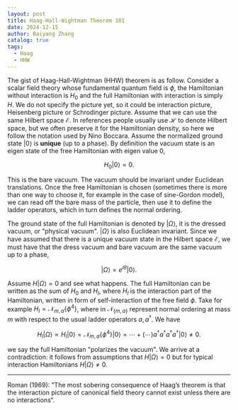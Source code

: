 ```yaml
---
layout: post
title: Haag-Hall-Wightman Theorem 101
date: 2024-12-15
author: Baiyang Zhang
catalog: true
tags:
  - Haag
  - HHW
---
```


The gist of Haag-Hall-Wightman (HHW) theorem is as follow. Consider a scalar field theory whose fundamental quantum field is $\phi$, the Hamiltonian without interaction is $H_ {0}$ and the full Hamiltonian with interaction is simply $H$. We do not specify the picture yet, so it could be interaction picture, Heisenberg picture or Schrodinger picture. Assume that we can use the same Hilbert space $\mathcal{E}$. In references people usually use $\mathcal{H}$ to denote Hilbert space, but we often preserve it for the Hamiltonian density, so here we follow the notation used by Nino Boccara. Assume the normalized ground state $\left\lvert 0 \right\rangle$ is **unique** (up to a phase). By definition the vacuum state is an eigen state of the free Hamiltonian with eigen value $0$, 

$$
H_ {0} \left\lvert 0 \right\rangle = 0.
$$

This is the bare vacuum. The vacuum should be invariant under Euclidean translations. Once the free Hamiltonian is chosen (sometimes there is more than one way to choose it, for example in the case of sine-Gordon model), we can read off the bare mass of the particle, then use it to define the ladder operators, which in turn defines the normal ordering. 

The ground state of the full Hamiltonian is denoted by $\left\lvert \Omega \right\rangle$, it is the dressed vacuum, or "physical vacuum". $\left\lvert \Omega \right\rangle$ is also Euclidean invariant. Since we have assumed that there is a unique vacuum state in the Hilbert space $\mathcal{E}$, we must have that the dress vacuum and bare vacuum are the same vacuum up to a phase, 

$$
\left\lvert \Omega \right\rangle = e^{ i\theta } \left\lvert 0 \right\rangle.
$$

Assume $H \left\lvert \Omega \right\rangle=0$ and see what happens. The full Hamiltonian can be written as the sum of $H_ {0}$ and $H_ {I}$, where $H_ {I}$
is the interaction part of the Hamiltonian, written in form of self-interaction of the free field $\phi$. Take for example $H_ {I} = \mathcal{N}_ {m,a}\left\lbrace \phi^{4} \right\rbrace$, where in $\mathcal{N}_ {\left\lbrace m,a \right\rbrace}$ represent normal ordering at mass $m$ with respect to the usual ladder operators $a, a^{\dagger}$. We have 

$$
H_ {I}\left\lvert \Omega \right\rangle \propto H_ {I} \left\lvert 0 \right\rangle = \mathcal{N}_ {m,a}\left\lbrace \phi^{4} \right\rbrace \left\lvert 0 \right\rangle =\cdots+(\cdots)a^{\dagger}a^{\dagger}a^{\dagger}a^{\dagger}\left\lvert 0 \right\rangle           \neq 0.
$$


we say the full Hamiltonian "polarizes the vacuum". We arrive at a contradiction: it follows from assumptions that $H\left\lvert \Omega \right\rangle=0$ but for typical interaction Hamiltonians $H\left\lvert \Omega \right\rangle\neq 0$. 

- - -

Roman (1969): ”The most sobering consequence of Haag’s theorem is that the interaction picture of canonical field theory cannot exist unless there are no interactions“. 



